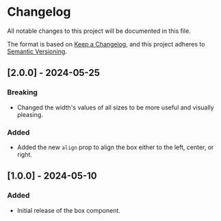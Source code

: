 # Changelog

All notable changes to this project will be documented in this file.

The format is based on [Keep a Changelog](https://keepachangelog.com/en/1.1.0/),
and this project adheres to [Semantic Versioning](https://semver.org/spec/v2.0.0.html).

## [2.0.0] - 2024-05-25

### Breaking

- Changed the width's values of all sizes to be more useful and visually pleasing.

### Added

- Added the new `align` prop to align the box either to the left, center, or right.

## [1.0.0] - 2024-05-10

### Added

- Initial release of the box component.
